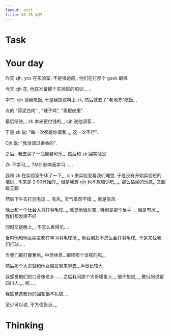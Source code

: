 ```yaml
---
layout: post
title: 08-18-周日
---
```







# Task


# Your day

昨天 zjh, ycx 在实验室. 不是很适应,, 他们在打那个 geek 巅峰 

今天 cjh 在, 他在准备那个实验班的培训......

中午, cjh 请我吃饭, 于是我提议叫上 zk, 然后就去了"老地方"吃饭,,,

点的 "蒜泥白肉" , "辣子鸡", "青椒皮蛋".

最后结账,,, zk 本来要付钱的,,, cjh 说他请客... 

于是 zk 说: "每一次都是你请客,,,, 这一次不行".

Cjh 说: "我没请过香香的".

之后,, 我去买了一瓶罐装可乐,,, 然后和 zk 回实验室

Zk 不学习,,,, TMD 影响我学习......

我和 zk 在实验室午休了一下,,, cjh 来实验室看我们睡觉, 于是没有开始实验班的培训,, 本来是 2:00开始的,,, 但是我想 cjh 也不想培训吧,,,,, 那么枯燥的玩意,, 又超级无聊

然后下午去打羽毛球.... 有风,, 天气虽然不错,,,, 就是有风

晚上和一个社会大哥打羽毛球,,,, 感觉他很厉害,, 特别是那个反手.... 但是有风,,,, 我们都发挥不好

同时又是晚上,,, 不怎么看得见....

当时他和他女朋友都在学习羽毛球场,,, 他女朋友不怎么会打羽毛球,, 于是来找我们打球..... 

当我们都打疲惫后,, 中场休息...都怪那个该死的风,,, 

然后那个大哥就和他女朋友聊来聊去,, 声音比较大

我感觉他们的口音像老乡...... 之后我问那个大哥哪里人,,, 他不想说,,,, 敷衍的说是四川人,,,, 呃.....

我感觉这敷衍的回答很不礼貌.....

至少可以说, 不方便告诉,,,,








# Thinking



